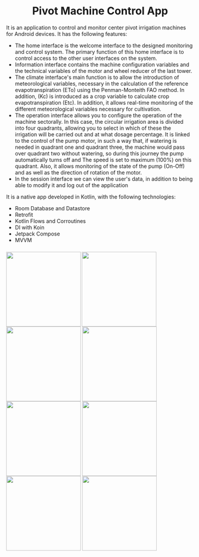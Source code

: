 <h1 align="center">Pivot Machine Control App </h1>

It is an application to control and monitor center pivot irrigation machines for Android devices. It has the following features:
- The home interface is the welcome interface to the designed monitoring and control system. The primary function of this home interface is to control access to the other user interfaces on the system.
- Information interface contains the machine configuration variables and the technical variables of the motor and wheel reducer of the last tower.
- The climate interface's main function is to allow the introduction of meteorological variables, necessary in the calculation of the reference evapotranspiration (ETo) using the Penman-Monteith FAO method. In addition, (Kc) is introduced as a crop variable to calculate crop evapotranspiration (Etc). In addition, it allows real-time monitoring of the different meteorological variables necessary for cultivation.
- The operation interface allows you to configure the operation of the machine sectorally. In this case, the circular irrigation area is divided into four quadrants, allowing you to select in which of these the irrigation will be carried out and at what dosage percentage. It is linked to the control of the pump motor, in such a way that, if watering is needed in quadrant one and quadrant three, the machine would pass over quadrant two without watering, so during this journey the pump automatically turns off and The speed is set to maximum (100%) on this quadrant. Also, it allows monitoring of the state
of the pump (On-Off) and as well as the direction of rotation of the motor.
- In the session interface we can view the user's data, in addition to being able to modify it and log out of the application

It is a native app developed in Kotlin, with the following technologies:
- Room Database and Datastore
- Retrofit
- Kotlin Flows and Corroutines
- DI with Koin
- Jetpack Compose
- MVVM

<h3 align="left">
  <img align="left" width="200" src="https://github.com/amed991121/pivot-control/blob/master/screenshots/1.jpg">
  <img align="center" width="200" src="https://github.com/amed991121/pivot-control/blob/master/screenshots/2.jpg">
  <img align="center" width="200" src="https://github.com/amed991121/pivot-control/blob/master/screenshots/3.jpg">
  <img align="center" width="200" src="https://github.com/amed991121/pivot-control/blob/master/screenshots/4.jpg">
  <img align="center" width="200" src="https://github.com/amed991121/pivot-control/blob/master/screenshots/5.jpg">
  <img align="center" width="200" src="https://github.com/amed991121/pivot-control/blob/master/screenshots/6.jpg">
  <img align="center" width="200" src="https://github.com/amed991121/pivot-control/blob/master/screenshots/7.jpg">
  <img align="center" width="200" src="https://github.com/amed991121/pivot-control/blob/master/screenshots/8.jpg">
</h3>
